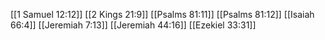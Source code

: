 [[1 Samuel 12:12]]
[[2 Kings 21:9]]
[[Psalms 81:11]]
[[Psalms 81:12]]
[[Isaiah 66:4]]
[[Jeremiah 7:13]]
[[Jeremiah 44:16]]
[[Ezekiel 33:31]]
